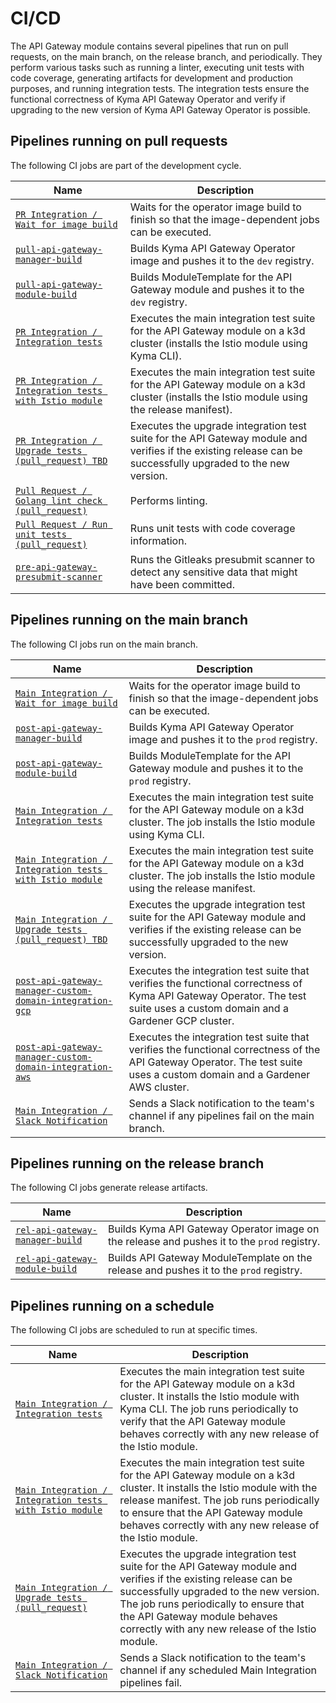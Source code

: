 # CI/CD
The API Gateway module contains several pipelines that run on pull requests, on the main branch, on the release branch, and periodically. They perform various tasks such as running a linter, executing unit tests with code coverage, generating artifacts for development and production purposes, and running integration tests. The integration tests ensure the functional correctness of Kyma API Gateway Operator and verify if upgrading to the new version of Kyma API Gateway Operator is possible.

## Pipelines running on pull requests

The following CI jobs are part of the development cycle.

| Name                                                                                                                                             | Description                                                                                                                                                  |
|--------------------------------------------------------------------------------------------------------------------------------------------------|--------------------------------------------------------------------------------------------------------------------------------------------------------------|
| [`PR Integration / Wait for image build`]()                                                                                                      | Waits for the operator image build to finish so that the image-dependent jobs can be executed.                                                               |
| [`pull-api-gateway-manager-build`](https://github.com/kyma-project/test-infra/blob/main/prow/jobs/api-gateway/api-gateway-manager-build.yaml#L6) | Builds Kyma API Gateway Operator image and pushes it to the `dev` registry.                                                                                  |
| [`pull-api-gateway-module-build`](https://github.com/kyma-project/test-infra/blob/main/prow/jobs/api-gateway/api-gateway-manager-build.yaml#L55) | Builds ModuleTemplate for the API Gateway module and pushes it to the `dev` registry.                                                                        |
| [`PR Integration / Integration tests`]()                                                                                                         | Executes the main integration test suite for the API Gateway module on a k3d cluster (installs the Istio module using Kyma CLI).                                  |
| [`PR Integration / Integration tests with Istio module`]()                                                                                       | Executes the main integration test suite for the API Gateway module on a k3d cluster (installs the Istio module using the release manifest).                          |
| [`PR Integration / Upgrade tests (pull_request) TBD`]()                                                                                          | Executes the upgrade integration test suite for the API Gateway module and verifies if the existing release can be successfully upgraded to the new version. |
| [`Pull Request / Golang lint check (pull_request)`]()                                                                                            | Performs linting.                                                                                                                                            |
| [`Pull Request / Run unit tests (pull_request)`]()                                                                                               | Runs unit tests with code coverage information.                                                                                                              |
| [`pre-api-gateway-presubmit-scanner`](https://github.com/kyma-project/test-infra/blob/main/prow/jobs/test-infra/presubmit-scanner.yaml#L412)     | Runs the Gitleaks presubmit scanner to detect any sensitive data that might have been committed.                                                             |

## Pipelines running on the main branch

The following CI jobs run on the main branch.

| Name                                                                                                                                                                                  | Description                                                                                                                                                    |
|---------------------------------------------------------------------------------------------------------------------------------------------------------------------------------------|----------------------------------------------------------------------------------------------------------------------------------------------------------------|
| [`Main Integration / Wait for image build`]()                                                                                                                                         | Waits for the operator image build to finish so that the image-dependent jobs can be executed.                                                                 |
| [`post-api-gateway-manager-build`](https://github.com/kyma-project/test-infra/blob/main/prow/jobs/api-gateway/api-gateway-manager-build.yaml#L194)                                    | Builds Kyma API Gateway Operator image and pushes it to the `prod` registry.                                                                                   |
| [`post-api-gateway-module-build`](https://github.com/kyma-project/test-infra/blob/main/prow/jobs/api-gateway/api-gateway-manager-build.yaml#L102)                                     | Builds ModuleTemplate for the API Gateway module and pushes it to the `prod` registry.                                                                         |
| [`Main Integration / Integration tests`]()                                                                                                                                            | Executes the main integration test suite for the API Gateway module on a k3d cluster. The job installs the Istio module using Kyma CLI.                                    |
| [`Main Integration / Integration tests with Istio module`]()                                                                                                                          | Executes the main integration test suite for the API Gateway module on a k3d cluster. The job installs the Istio module using the release manifest.                        |
| [`Main Integration / Upgrade tests (pull_request) TBD`]()                                                                                                                             | Executes the upgrade integration test suite for the API Gateway module and verifies if the existing release can be successfully upgraded to the new version.   |
| [`post-api-gateway-manager-custom-domain-integration-gcp`](https://github.com/kyma-project/test-infra/blob/main/prow/jobs/api-gateway/api-gateway-manager-integration-tests.yaml#L6)  | Executes the integration test suite that verifies the functional correctness of Kyma API Gateway Operator. The test suite uses a custom domain and a Gardener GCP cluster. |
| [`post-api-gateway-manager-custom-domain-integration-aws`](https://github.com/kyma-project/test-infra/blob/main/prow/jobs/api-gateway/api-gateway-manager-integration-tests.yaml#L58) | Executes the integration test suite that verifies the functional correctness of the API Gateway Operator. The test suite uses a custom domain and a Gardener AWS cluster. |
| [`Main Integration / Slack Notification`]()                                                                                                                                           | Sends a Slack notification to the team's channel if any pipelines fail on the main branch.                                                                     |

## Pipelines running on the release branch

The following CI jobs generate release artifacts.

| Name                                                                                                                                              | Description                                                                                 |
|---------------------------------------------------------------------------------------------------------------------------------------------------|---------------------------------------------------------------------------------------------|
| [`rel-api-gateway-manager-build`](https://github.com/kyma-project/test-infra/blob/main/prow/jobs/api-gateway/api-gateway-manager-build.yaml#L247) | Builds Kyma API Gateway Operator image on the release and pushes it to the `prod` registry. |
| [`rel-api-gateway-module-build`](https://github.com/kyma-project/test-infra/blob/main/prow/jobs/api-gateway/api-gateway-manager-build.yaml#L147)  | Builds API Gateway ModuleTemplate on the release and pushes it to the `prod` registry.      |

## Pipelines running on a schedule

The following CI jobs are scheduled to run at specific times.

| Name                                                         | Description                                                                                                                                                                                                                                         |
|--------------------------------------------------------------|-----------------------------------------------------------------------------------------------------------------------------------------------------------------------------------------------------------------------------------------------------|
| [`Main Integration / Integration tests`]()                   | Executes the main integration test suite for the API Gateway module on a k3d cluster. It installs the Istio module with Kyma CLI. The job runs periodically to verify that the API Gateway module behaves correctly with any new release of the Istio module.                                  |
| [`Main Integration / Integration tests with Istio module`]() | Executes the main integration test suite for the API Gateway module on a k3d cluster. It installs the Istio module with the release manifest. The job runs periodically to ensure that the API Gateway module behaves correctly with any new release of the Istio module.                      |
| [`Main Integration / Upgrade tests (pull_request)`]()        | Executes the upgrade integration test suite for the API Gateway module and verifies if the existing release can be successfully upgraded to the new version. The job runs periodically to ensure that the API Gateway module behaves correctly with any new release of the Istio module. |
| [`Main Integration / Slack Notification`]()                  | Sends a Slack notification to the team's channel if any scheduled Main Integration pipelines fail.                                                                                                                                                  |
